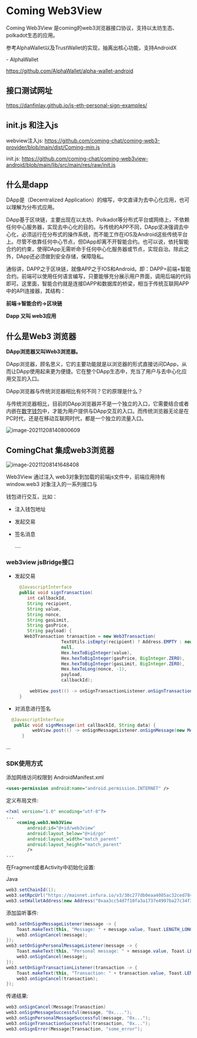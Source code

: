 # Coming Web3View

Coming Web3View 是coming的web3浏览器接口协议，支持以太坊生态、polkadot生态的应用。

参考AlphaWallet以及TrustWallet的实现，抽离出核心功能，支持AndroidX

\- AlphaWallet

<https://github.com/AlphaWallet/alpha-wallet-android>

## 接口测试网址
https://danfinlay.github.io/js-eth-personal-sign-examples/

## init.js 和注入js
webview注入js: https://github.com/coming-chat/coming-web3-provider/blob/main/dist/Coming-min.js

init.js: https://github.com/coming-chat/coming-web3view-android/blob/main/lib/src/main/res/raw/init.js

## 什么是dapp

DApp是（Decentralized Application）的缩写，中文直译为去中心化应用，也可以理解为分布式应用。

DApp基于区块链，主要出现在以太坊、Polkadot等分布式平台或网络上，不依赖任何中心服务器，实现去中心化的目的。与传统的APP不同，DApp坚决强调去中心化，必须运行在分布式的操作系统，而不能工作在iOS及Android这些传统平台上。尽管不依靠任何中心节点，但DApp却离不开智能合约。也可以说，依托智能合约的约束，使得DApp无需听命于任何中心化服务器或节点，实现自治。除此之外，DApp还必须做到安全存储，保障隐私。

通俗讲，DAPP之于区块链，就像APP之于IOS和Android。即：DAPP=前端+智能合约。前端可以使用任何语言编写，只要能够充分展示用户界面，调用后端的代码即可。这里面，智能合约就是连接DAPP和数据库的桥梁，相当于传统互联网APP中的API连接器，其结构：

**前端→智能合约→区块链**

**Dapp 又叫 web3应用**

## 什么是Web3 浏览器

**DApp浏览器又叫Web3浏览器。**

DApp浏览器，顾名思义，它的主要功能就是以浏览器的形式直接访问DApp，从而让DApp使用起来更为便捷。它在整个DApp生态中，充当了用户与去中心化应用交互的入口。

DApp浏览器与传统浏览器相比有何不同？它的原理是什么？

与传统浏览器相比，目前的DApp浏览器并不是一个独立的入口，它需要结合或者内嵌在[数字钱包](https://www.zhihu.com/search?q=数字钱包&search_source=Entity&hybrid_search_source=Entity&hybrid_search_extra={"sourceType"%3A"article"%2C"sourceId"%3A48471305})中，才能为用户提供与DApp交互的入口。而传统浏览器无论是在PC时代，还是在移动互联网时代，都是一个独立的流量入口。

![image-20211208140800609](https://tva1.sinaimg.cn/large/008i3skNgy1gx6e838z8jj30u00usdhu.jpg)

## ComingChat 集成web3浏览器

![image-20211208141648408](https://tva1.sinaimg.cn/large/008i3skNgy1gx6eg2x8awj31g40a8dgs.jpg)

Web3View 通过注入 web3对象到加载的前端js文件中，前端应用持有 window.web3 对象注入的一系列接口与

钱包进行交互，比如：

* 注入钱包地址

- 发起交易

- 签名消息

  ....

### web3view jsBridge接口

- 发起交易

```java
     @JavascriptInterface
     public void signTransaction(
        int callbackId,
        String recipient,
        String value,
        String nonce,
        String gasLimit,
        String gasPrice,
        String payload) {
       Web3Transaction transaction = new Web3Transaction(
                     TextUtils.isEmpty(recipient) ? Address.EMPTY : new Address(recipient),
                     null,
                     Hex.hexToBigInteger(value),
                     Hex.hexToBigInteger(gasPrice, BigInteger.ZERO),
                     Hex.hexToBigInteger(gasLimit, BigInteger.ZERO),
                     Hex.hexToLong(nonce, -1),
                     payload,
                     callbackId);
          
         webView.post(() -> onSignTransactionListener.onSignTransaction(transaction, getUrl()));
     }
```

* 对消息进行签名

```java
  @JavascriptInterface
   public void signMessage(int callbackId, String data) {
          webView.post(() -> onSignMessageListener.onSignMessage(new Message(data, getUrl(), callbackId, SignMessageType.SIGN_MESSAGE)));
      }
```

...

### SDK使用方式

添加网络访问权限到 AndroidManifest.xml

```xml
<uses-permission android:name="android.permission.INTERNET" />
```

定义布局文件:

```xml
<?xml version="1.0" encoding="utf-8"?>
...
    <coming.web3.Web3View
        android:id="@+id/web3view"
        android:layout_below="@+id/go"
        android:layout_width="match_parent"
        android:layout_height="match_parent"
        />
...
```

在Fragment或者Activity中初始化设置:

Java
```java
web3.setChainId(1);
web3.setRpcUrl("https://mainnet.infura.io/v3/30c277db0eaa4085ac32ced784bc9af9");
web3.setWalletAddress(new Address("0xaa3cc54d7f10fa3a1737e4997ba27c34f330ce16"));
```

添加监听事件:

```java
web3.setOnSignMessageListener(message -> {
    Toast.makeText(this, "Message: " + message.value, Toast.LENGTH_LONG).show();
    web3.onSignCancel(message);
});
web3.setOnSignPersonalMessageListener(message -> {
    Toast.makeText(this, "Personal message: " + message.value, Toast.LENGTH_LONG).show();
    web3.onSignCancel(message);
});
web3.setOnSignTransactionListener(transaction -> {
    Toast.makeText(this, "Transaction: " + transaction.value, Toast.LENGTH_LONG).show();
    web3.onSignCancel(transaction);
});
```

传递结果:

```java
web3.onSignCancel(Message|Tranasction)
web3.onSignMessageSuccessful(message, "0x....");
web3.onSignPersonalMessageSuccessful(message, "0x...");
web3.onSignTransactionSuccessful(transaction, "0x...");
web3.onSignError(Message|Transaction, "some_error");
```
